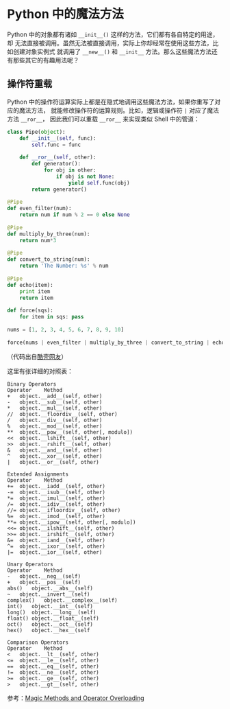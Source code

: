 # Python 中的魔法方法

Python 中的对象都有诸如 `__init__()` 这样的方法，它们都有各自特定的用途，却
无法直接被调用。虽然无法被直接调用，实际上你却经常在使用这些方法，比如创建对象实例式
就调用了 `__new__()` 和 `__init__` 方法。那么这些魔法方法还有那些其它的有趣用法呢？


## 操作符重载

Python 中的操作符运算实际上都是在隐式地调用这些魔法方法，如果你重写了对应的魔法方法，
就能修改操作符的运算规则。比如，逻辑或操作符 `|` 对应了魔法方法 `__ror__`，
因此我们可以重载 `__ror__` 来实现类似 Shell 中的管道：

```python
class Pipe(object):
    def __init__(self, func):
        self.func = func
 
    def __ror__(self, other):
        def generator():
            for obj in other:
                if obj is not None:
                    yield self.func(obj)
        return generator()
 
@Pipe
def even_filter(num):
    return num if num % 2 == 0 else None
 
@Pipe
def multiply_by_three(num):
    return num*3
 
@Pipe
def convert_to_string(num):
    return 'The Number: %s' % num
 
@Pipe
def echo(item):
    print item
    return item
 
def force(sqs):
    for item in sqs: pass
 
nums = [1, 2, 3, 4, 5, 6, 7, 8, 9, 10]
 
force(nums | even_filter | multiply_by_three | convert_to_string | echo)
```

（代码出自[酷壳网友](http://coolshell.cn/articles/10822.html)）

这里有张详细的对照表：

```
Binary Operators
Operator    Method
+   object.__add__(self, other)
-   object.__sub__(self, other)
*   object.__mul__(self, other)
//  object.__floordiv__(self, other)
/   object.__div__(self, other)
%   object.__mod__(self, other)
**  object.__pow__(self, other[, modulo])
<<  object.__lshift__(self, other)
>>  object.__rshift__(self, other)
&   object.__and__(self, other)
^   object.__xor__(self, other)
|   object.__or__(self, other)

Extended Assignments
Operator    Method
+=  object.__iadd__(self, other)
-=  object.__isub__(self, other)
*=  object.__imul__(self, other)
/=  object.__idiv__(self, other)
//= object.__ifloordiv__(self, other)
%=  object.__imod__(self, other)
**= object.__ipow__(self, other[, modulo])
<<= object.__ilshift__(self, other)
>>= object.__irshift__(self, other)
&=  object.__iand__(self, other)
^=  object.__ixor__(self, other)
|=  object.__ior__(self, other)

Unary Operators
Operator    Method
-   object.__neg__(self)
+   object.__pos__(self)
abs()   object.__abs__(self)
~   object.__invert__(self)
complex()   object.__complex__(self)
int()   object.__int__(self)
long()  object.__long__(self)
float() object.__float__(self)
oct()   object.__oct__(self)
hex()   object.__hex__(self

Comparison Operators
Operator    Method
<   object.__lt__(self, other)
<=  object.__le__(self, other)
==  object.__eq__(self, other)
!=  object.__ne__(self, other)
>=  object.__ge__(self, other)
>   object.__gt__(self, other)
```

参考：[Magic Methods and Operator Overloading](http://www.python-course.eu/python3_magic_methods.php)
